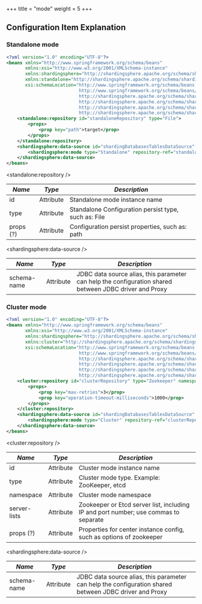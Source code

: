 +++
title = "mode"
weight = 5
+++

## Configuration Item Explanation

### Standalone mode

```xml
<?xml version="1.0" encoding="UTF-8"?>
<beans xmlns="http://www.springframework.org/schema/beans"
       xmlns:xsi="http://www.w3.org/2001/XMLSchema-instance"
       xmlns:shardingsphere="http://shardingsphere.apache.org/schema/shardingsphere/datasource"
       xmlns:standalone="http://shardingsphere.apache.org/schema/shardingsphere/mode-repository/standalone"
       xsi:schemaLocation="http://www.springframework.org/schema/beans
                           http://www.springframework.org/schema/beans/spring-beans.xsd
                           http://shardingsphere.apache.org/schema/shardingsphere/datasource
                           http://shardingsphere.apache.org/schema/shardingsphere/datasource/datasource.xsd
                           http://shardingsphere.apache.org/schema/shardingsphere/mode-repository/standalone
                           http://shardingsphere.apache.org/schema/shardingsphere/mode-repository/standalone/repository.xsd">
    <standalone:repository id="standaloneRepository" type="File">
        <props>
            <prop key="path">target</prop>
        </props>
    </standalone:repository>
    <shardingsphere:data-source id="shardingDatabasesTablesDataSource" data-source-names="demo_ds_0, demo_ds_1" rule-refs="shardingRule" schema-name="sharding_db">
        <shardingsphere:mode type="Standalone" repository-ref="standaloneRepository" overwrite="true"/>
    </shardingsphere:data-source>
</beans>
```

<standalone:repository />

| *Name*        | *Type*     | *Description*                                                                                             |
| ------------- | ---------- | --------------------------------------------------------------------------------------------------------- |
| id            | Attribute  | Standalone mode instance name                                                                              |
| type          | Attribute  | Standalone Configuration persist type, such as: File                                                       |
| props (?)     | Attribute  | Configuration persist properties, such as: path                                                            |

<shardingsphere:data-source />

| *Name*        | *Type*     | *Description*                                                                                             |
| ------------- | ---------- | --------------------------------------------------------------------------------------------------------- |
| schema-name   | Attribute  | JDBC data source alias, this parameter can help the configuration shared between JDBC driver and Proxy    |

### Cluster mode

```xml
<?xml version="1.0" encoding="UTF-8"?>
<beans xmlns="http://www.springframework.org/schema/beans"
       xmlns:xsi="http://www.w3.org/2001/XMLSchema-instance"
       xmlns:shardingsphere="http://shardingsphere.apache.org/schema/shardingsphere/datasource"
       xmlns:cluster="http://shardingsphere.apache.org/schema/shardingsphere/mode-repository/cluster"
       xsi:schemaLocation="http://www.springframework.org/schema/beans
                           http://www.springframework.org/schema/beans/spring-beans.xsd
                           http://shardingsphere.apache.org/schema/shardingsphere/datasource
                           http://shardingsphere.apache.org/schema/shardingsphere/datasource/datasource.xsd
                           http://shardingsphere.apache.org/schema/shardingsphere/mode-repository/cluster
                           http://shardingsphere.apache.org/schema/shardingsphere/mode-repository/cluster/repository.xsd">
    <cluster:repository id="clusterRepository" type="Zookeeper" namespace="regCenter" server-lists="localhost:3182">
        <props>
            <prop key="max-retries">3</prop>
            <prop key="operation-timeout-milliseconds">1000</prop>
        </props>
    </cluster:repository>
    <shardingsphere:data-source id="shardingDatabasesTablesDataSource" data-source-names="demo_ds_0, demo_ds_1" rule-refs="shardingRule" schema-name="sharding_db">
        <shardingsphere:mode type="Cluster" repository-ref="clusterRepository" overwrite="true"/>
    </shardingsphere:data-source>
</beans>
```

<cluster:repository />

| *Name*        | *Type*     | *Description*                                                                                             |
| ------------- | ---------- | --------------------------------------------------------------------------------------------------------- |
| id            | Attribute  | Cluster mode instance name                                                                                |
| type          | Attribute  | Cluster mode type. Example: ZooKeeper, etcd                                                               |
| namespace     | Attribute  | Cluster mode namespace                                                                                    |
| server-lists  | Attribute  | Zookeeper or Etcd server list, including IP and port number; use commas to separate                       |
| props (?)     | Attribute  | Properties for center instance config, such as options of zookeeper                                       |

<shardingsphere:data-source />

| *Name*        | *Type*     | *Description*                                                                                             |
| ------------- | ---------- | --------------------------------------------------------------------------------------------------------- |
| schema-name   | Attribute  | JDBC data source alias, this parameter can help the configuration shared between JDBC driver and Proxy    |
